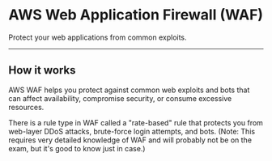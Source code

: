 # AWS Web Application Firewall (WAF)

Protect your web applications from common exploits.

------------
## How it works

AWS WAF helps you protect against common web exploits and bots that can affect availability, compromise security, or consume excessive resources.

There is a rule type in WAF called a "rate-based" rule that protects you from web-layer DDoS attacks, brute-force login attempts, and bots. (Note: This requires very detailed knowledge of WAF and will probably not be on the exam, but it's good to know just in case.)
